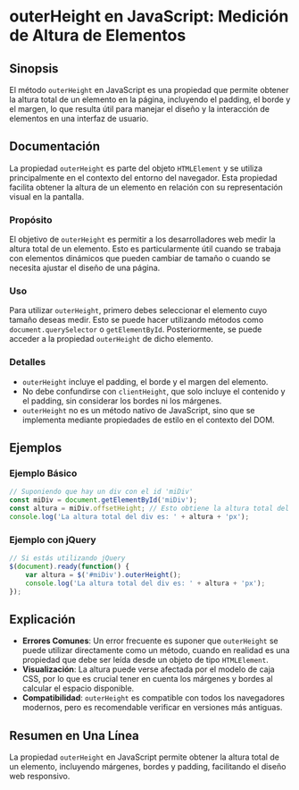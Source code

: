 <!--
Meta Description: # outerHeight en JavaScript: Medición de Altura de Elementos ## Sinopsis El método `outerHeight` en JavaScript es una propiedad que permite obtener la...
Meta Keywords: altura, outerheight, que, del, elemento
-->

# outerHeight en JavaScript: Medición de Altura de Elementos

## Sinopsis
El método `outerHeight` en JavaScript es una propiedad que permite obtener la altura total de un elemento en la página, incluyendo el padding, el borde y el margen, lo que resulta útil para manejar el diseño y la interacción de elementos en una interfaz de usuario.

## Documentación
La propiedad `outerHeight` es parte del objeto `HTMLElement` y se utiliza principalmente en el contexto del entorno del navegador. Esta propiedad facilita obtener la altura de un elemento en relación con su representación visual en la pantalla.

### Propósito
El objetivo de `outerHeight` es permitir a los desarrolladores web medir la altura total de un elemento. Esto es particularmente útil cuando se trabaja con elementos dinámicos que pueden cambiar de tamaño o cuando se necesita ajustar el diseño de una página.

### Uso
Para utilizar `outerHeight`, primero debes seleccionar el elemento cuyo tamaño deseas medir. Esto se puede hacer utilizando métodos como `document.querySelector` o `getElementById`. Posteriormente, se puede acceder a la propiedad `outerHeight` de dicho elemento.

### Detalles
- `outerHeight` incluye el padding, el borde y el margen del elemento.
- No debe confundirse con `clientHeight`, que solo incluye el contenido y el padding, sin considerar los bordes ni los márgenes.
- `outerHeight` no es un método nativo de JavaScript, sino que se implementa mediante propiedades de estilo en el contexto del DOM.

## Ejemplos

### Ejemplo Básico
```javascript
// Suponiendo que hay un div con el id 'miDiv'
const miDiv = document.getElementById('miDiv');
const altura = miDiv.offsetHeight; // Esto obtiene la altura total del div
console.log('La altura total del div es: ' + altura + 'px');
```

### Ejemplo con jQuery
```javascript
// Si estás utilizando jQuery
$(document).ready(function() {
    var altura = $('#miDiv').outerHeight();
    console.log('La altura total del div es: ' + altura + 'px');
});
```

## Explicación
- **Errores Comunes**: Un error frecuente es suponer que `outerHeight` se puede utilizar directamente como un método, cuando en realidad es una propiedad que debe ser leída desde un objeto de tipo `HTMLElement`.
- **Visualización**: La altura puede verse afectada por el modelo de caja CSS, por lo que es crucial tener en cuenta los márgenes y bordes al calcular el espacio disponible.
- **Compatibilidad**: `outerHeight` es compatible con todos los navegadores modernos, pero es recomendable verificar en versiones más antiguas.

## Resumen en Una Línea
La propiedad `outerHeight` en JavaScript permite obtener la altura total de un elemento, incluyendo márgenes, bordes y padding, facilitando el diseño web responsivo.
